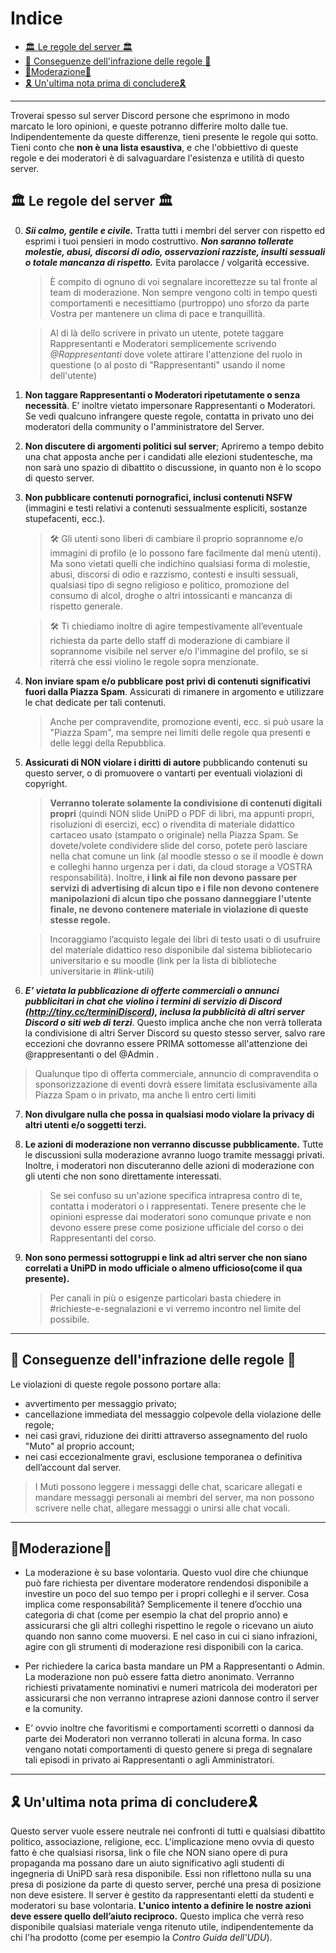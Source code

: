 

# Indice <!-- omit in toc -->

- [🏛 Le regole del server 🏛](#-le-regole-del-server-)
- [👻 Conseguenze dell'infrazione delle regole 👻](#-conseguenze-dellinfrazione-delle-regole-)
- [👾Moderazione👾](#moderazione)
- [🎗 Un'ultima nota prima di concludere🎗](#-unultima-nota-prima-di-concludere)

---

Troverai spesso sul server Discord persone che esprimono in modo marcato le loro opinioni, e queste potranno differire molto dalle tue. Indipendentemente da queste differenze, tieni presente le regole qui sotto. Tieni conto che **non è una lista esaustiva**, e che l'obbiettivo di queste regole e dei moderatori è di salvaguardare l'esistenza e utilità di questo server.

## 🏛 Le regole del server 🏛

0. ***Sii calmo, gentile e civile.*** Tratta tutti i membri del server con rispetto ed esprimi i tuoi pensieri in modo costruttivo. ***Non saranno tollerate molestie, abusi, discorsi di odio, osservazioni razziste, insulti sessuali o totale mancanza di rispetto.*** Evita parolacce / volgarità eccessive.  
   > È compito di ognuno di voi segnalare incorettezze su tal fronte al team di moderazione. Non sempre vengono colti in tempo questi comportamenti e necesittiamo (purtroppo) uno sforzo da parte Vostra per mantenere un clima di pace e tranquillità. 

   > Al di là dello scrivere in privato un utente, potete taggare Rappresentanti e Moderatori semplicemente scrivendo *@Rappresentanti* dove volete attirare l'attenzione del ruolo in questione (o al posto di "Rappresentanti" usando il nome dell'utente)

1. **Non taggare Rappresentanti o Moderatori ripetutamente o senza necessità**. E’ inoltre vietato impersonare Rappresentanti o Moderatori. Se vedi qualcuno infrangere queste regole, contatta in privato uno dei moderatori della community o l'amministratore del Server.

2. **Non discutere di argomenti politici sul server**; Apriremo a tempo debito una chat apposta anche per i candidati alle elezioni studentesche, ma non sarà uno spazio di dibattito o discussione, in quanto non è lo scopo di questo server.

3. **Non pubblicare contenuti pornografici, inclusi contenuti NSFW** (immagini e testi relativi a contenuti sessualmente espliciti, sostanze stupefacenti, ecc.).

    > 🛠 Gli utenti sono liberi di cambiare il proprio soprannome e/o immagini di profilo (e lo possono fare facilmente dal menù utenti). Ma sono vietati quelli che indichino qualsiasi forma di molestie, abusi, discorsi di odio e razzismo, contesti e insulti sessuali, qualsiasi tipo di segno religioso e politico, promozione del consumo di alcol, droghe o altri intossicanti e mancanza di rispetto generale.

    > 🛠 Ti chiediamo inoltre di agire tempestivamente all’eventuale richiesta da parte dello staff di moderazione di cambiare il soprannome visibile nel server e/o l'immagine del profilo, se si riterrà che essi violino le regole sopra menzionate.

4.  **Non inviare spam e/o pubblicare post privi di contenuti significativi fuori dalla Piazza Spam**. Assicurati di rimanere in argomento e utilizzare le chat dedicate per tali contenuti.

    > Anche per compravendite, promozione eventi, ecc. si può usare la "Piazza Spam", ma sempre nei limiti delle regole qua presenti e delle leggi della Repubblica.

5.  **Assicurati di NON violare i diritti di autore** pubblicando contenuti su questo server, o di promuovere o vantarti per eventuali violazioni di copyright.

    > **Verranno tolerate solamente la condivisione di contenuti digitali propri** (quindi NON slide UniPD o PDF di libri, ma appunti propri, risoluzioni di esercizi, ecc) o rivendita di materiale didattico cartaceo usato (stampato o originale) nella Piazza Spam. Se dovete/volete condividere slide del corso, potete però lasciare nella chat comune un link (al moodle stesso o se il moodle è down e colleghi hanno urgenza per i dati, da cloud storage a VOSTRA responsabilità). Inoltre, **i link ai file non devono passare per servizi di advertising di alcun tipo e i file non devono contenere manipolazioni di alcun tipo che possano danneggiare l'utente finale, ne devono contenere materiale in violazione di queste stesse regole.**

    > Incoraggiamo l’acquisto legale dei libri di testo usati o di usufruire del materiale didattico reso disponibile dal sistema bibliotecario universitario e su moodle (link per la lista di biblioteche universitarie in #link-utili)

6. ***E’ vietata la pubblicazione di offerte commerciali o annunci pubblicitari in chat che violino i termini di servizio di Discord (http://tiny.cc/terminiDiscord), inclusa la pubblicità di altri server Discord o siti web di terzi***. Questo implica anche che non verrà tollerata la condivisione di altri Server Discord su questo stesso server, salvo rare eccezioni che dovranno essere PRIMA sottomesse all'attenzione dei @rappresentanti o del @Admin .

> Qualunque tipo di offerta commerciale, annuncio di compravendita o sponsorizzazione di eventi dovrà essere limitata esclusivamente alla Piazza Spam o in privato, ma anche lì entro certi limiti

7. **Non divulgare nulla che possa in qualsiasi modo violare la privacy di altri utenti e/o soggetti terzi.**

8.  **Le azioni di moderazione non verranno discusse pubblicamente.** Tutte le discussioni sulla moderazione avranno luogo tramite messaggi privati. Inoltre, i moderatori non discuteranno delle azioni di moderazione con gli utenti che non sono direttamente interessati. 
    > Se sei confuso su un'azione specifica intrapresa contro di te, contatta i moderatori o i rappresentati. Tenere presente che le opinioni espresse dai moderatori sono comunque private e non devono essere prese come posizione ufficiale del corso o dei Rappresentanti del corso.

1.  **Non sono permessi sottogruppi e link ad altri server che non siano correlati a UniPD in modo ufficiale o almeno ufficioso(come il qua presente).**
    > Per canali in più o esigenze particolari basta chiedere in #richieste-e-segnalazioni e vi verremo incontro nel limite del possibile.

---

## 👻 Conseguenze dell'infrazione delle regole 👻

Le violazioni di queste regole possono portare alla:

- avvertimento per messaggio privato;
- cancellazione immediata del messaggio colpevole della violazione delle regole;
- nei casi gravi, riduzione dei diritti attraverso assegnamento del ruolo "Muto" al proprio account;
- nei casi eccezionalmente gravi, esclusione temporanea o definitiva dell’account dal server.

> I Muti possono leggere i messaggi delle chat, scaricare allegati e mandare messaggi personali ai membri del server, ma non possono scrivere nelle chat, allegare messaggi o unirsi alle chat vocali.

---

## 👾Moderazione👾

- La moderazione è su base volontaria. Questo vuol dire che chiunque può fare richiesta per diventare moderatore rendendosi disponibile a investire un poco del suo tempo per i propri colleghi e il server. 
Cosa implica come responsabilità? Semplicemente il tenere d’occhio una categoria di chat (come per esempio la chat del proprio anno) e assicurarsi che gli altri colleghi rispettino le regole o ricevano un aiuto quando non sanno come muoversi. E nel caso in cui ci siano infrazioni, agire con gli strumenti di moderazione resi disponibili con la carica.

- Per richiedere la carica basta mandare un PM a Rappresentanti o Admin. 
La moderazione non può essere fatta dietro anonimato. Verranno richiesti privatamente nominativi e numeri matricola dei moderatori per assicurarsi che non verranno intraprese azioni dannose contro il server e la comunity.

- E’ ovvio inoltre che favoritismi e comportamenti scorretti o dannosi da parte dei Moderatori non verranno tollerati in alcuna forma. In caso vengano notati comportamenti di questo genere si prega di segnalare tali episodi in privato ai Rappresentanti o agli Amministratori.


---

## 🎗 Un'ultima nota prima di concludere🎗
Questo server vuole essere neutrale nei confronti di tutti e qualsiasi dibattito politico, associazione, religione, ecc.  L'implicazione meno ovvia di questo fatto è che qualsiasi risorsa, link o file che NON siano opere di pura propaganda ma possano dare un aiuto significativo agli studenti di ingegneria di UniPD sarà resa disponibile. Essi non riflettono nulla su una presa di posizione da parte di questo server, perché una presa di posizione non deve esistere. Il server è gestito da rappresentanti eletti da studenti e moderatori su base volontaria. **L'unico intento a definire le nostre azioni deve essere quello dell’aiuto reciproco.** Questo implica che verrà reso disponibile qualsiasi materiale venga ritenuto utile, indipendentemente da chi l'ha prodotto (come per esempio la *Contro Guida dell'UDU*).

